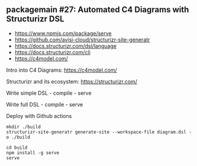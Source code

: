 ## packagemain #27: Automated C4 Diagrams with Structurizr DSL

- https://www.npmjs.com/package/serve
- https://github.com/avisi-cloud/structurizr-site-generatr
- https://docs.structurizr.com/dsl/language
- https://docs.structurizr.com/cli
- https://c4model.com/

Intro into C4 Diagrams: https://c4model.com/

Structurizr and its ecosystem: https://structurizr.com/

Write simple DSL - compile - serve

Write full DSL - compile - serve

Deploy with Github actions

```
mkdir ./build
structurizr-site-generatr generate-site --workspace-file diagram.dsl -o ./build

cd build
npm install -g serve
serve
```
